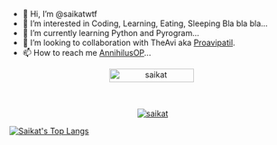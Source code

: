 - 👋 Hi, I’m @saikatwtf
- 👀 I’m interested in Coding, Learning,  Eating, Sleeping Bla bla bla...
- 🌱 I’m currently learning Python and Pyrogram...
- 💞️ I’m looking to collaboration with TheAvi aka [Proavipatil](https://github.com/Proavipatil).
- 📫 How to reach me [AnnihilusOP](https://telegram.dog/AnnihilusOP_bot)...

<!---
saikatwtf/saikatwtf is a ✨ special ✨ repository because its `README.md` (this file) appears on your GitHub profile.
You can click the Preview link to take a look at your changes.
--->


<p align="center"> <a href="https://github.com/saikatwtf/"><img width="150px" height="24" src="https://komarev.com/ghpvc/?username=saikatwtf&label=PROFILE%20VISITORS&color=blueviolet&style=for-the-badge" alt="saikat" /></a> </p><br>
<p align="center">&nbsp;<a href="https://github.com/saikatwtf"><img align="center" src="https://github-readme-stats.vercel.app/api?username=saikatwtf&theme=omni&show_icons=true" alt="saikat"/></a></p>

[![Saikat's Top Langs](https://github-readme-stats.vercel.app/api/top-langs/?username=saikatwtf&layout=compact)](https://github.com/anuraghazra/github-readme-stats)
